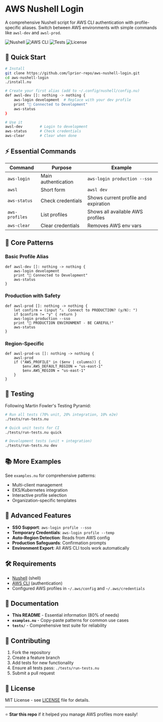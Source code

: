 # AWS Nushell Login

A comprehensive Nushell script for AWS CLI authentication with profile-specific aliases. Switch between AWS environments with simple commands like `awsl-dev` and `awsl-prod`.

![Nushell](https://img.shields.io/badge/shell-nushell-green)
![AWS CLI](https://img.shields.io/badge/aws-cli-orange)
![Tests](https://img.shields.io/badge/tests-comprehensive-blue)
![License](https://img.shields.io/badge/license-MIT-blue)

## 🚀 Quick Start

```bash
# Install
git clone https://github.com/lprior-repo/aws-nushell-login.git
cd aws-nushell-login
./install.nu

# Create your first alias (add to ~/.config/nushell/config.nu)
def awsl-dev []: nothing -> nothing {
    aws-login development  # Replace with your dev profile
    print "🚀 Connected to Development"
    aws-status
}

# Use it
awsl-dev        # Login to development
aws-status      # Check credentials  
aws-clear       # Clear when done
```

## ⚡ Essential Commands

| Command | Purpose | Example |
|---------|---------|---------|
| `aws-login` | Main authentication | `aws-login production --sso` |
| `awsl` | Short form | `awsl dev` |
| `aws-status` | Check credentials | Shows current profile and expiration |
| `aws-profiles` | List profiles | Shows all available AWS profiles |
| `aws-clear` | Clear credentials | Removes AWS env vars |

## 🔧 Core Patterns

### Basic Profile Alias
```nu
def awsl-dev []: nothing -> nothing {
    aws-login development
    print "🚀 Connected to Development"
    aws-status
}
```

### Production with Safety
```nu
def awsl-prod []: nothing -> nothing {
    let confirm = (input "⚠️  Connect to PRODUCTION? (y/N): ")
    if $confirm != "y" { return }
    aws-login production --sso
    print "🚨 PRODUCTION ENVIRONMENT - BE CAREFUL!"
    aws-status
}
```

### Region-Specific
```nu
def awsl-prod-us []: nothing -> nothing {
    awsl-prod
    if ("AWS_PROFILE" in ($env | columns)) {
        $env.AWS_DEFAULT_REGION = "us-east-1"
        $env.AWS_REGION = "us-east-1"
    }
}
```

## 🧪 Testing

Following Martin Fowler's Testing Pyramid:

```bash
# Run all tests (70% unit, 20% integration, 10% e2e)
./tests/run-tests.nu

# Quick unit tests for CI
./tests/run-tests.nu quick

# Development tests (unit + integration)
./tests/run-tests.nu dev
```

## 📚 More Examples

See `examples.nu` for comprehensive patterns:
- Multi-client management
- EKS/Kubernetes integration
- Interactive profile selection
- Organization-specific templates

## 🔧 Advanced Features

- **SSO Support**: `aws-login profile --sso`
- **Temporary Credentials**: `aws-login profile --temp`
- **Auto-Region Detection**: Reads from AWS config
- **Production Safeguards**: Confirmation prompts
- **Environment Export**: All AWS CLI tools work automatically

## 🛠️ Requirements

- [Nushell](https://www.nushell.sh/) (shell)
- [AWS CLI](https://aws.amazon.com/cli/) (authentication)
- Configured AWS profiles in `~/.aws/config` and `~/.aws/credentials`

## 📖 Documentation

- **This README** - Essential information (80% of needs)
- **`examples.nu`** - Copy-paste patterns for common use cases
- **`tests/`** - Comprehensive test suite for reliability

## 🤝 Contributing

1. Fork the repository
2. Create a feature branch
3. Add tests for new functionality
4. Ensure all tests pass: `./tests/run-tests.nu`
5. Submit a pull request

## 📝 License

MIT License - see [LICENSE](LICENSE) file for details.

---

⭐ **Star this repo** if it helped you manage AWS profiles more easily!